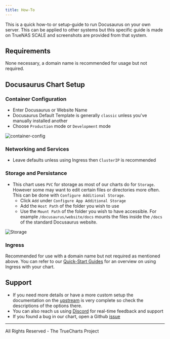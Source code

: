 ```yaml
---
title: How-To
---
```


This is a quick how-to or setup-guide to run Docusaurus on your own server.
This can be applied to other systems but this specific guide is made on TrueNAS SCALE and screenshots are provided from that system.

## Requirements

None necessary, a domain name is recommended for usage but not required.

## Docusaurus Chart Setup

### Container Configuration

- Enter Docusaurus or Website Name
- Docusaurus Default Template is generally `classic` unless you've manually installed another
- Choose `Production` mode or `Development` mode

![container-config](./img/Container-Config.png)

### Networking and Services

- Leave defaults unless using Ingress then `ClusterIP` is recommended

### Storage and Persistance

- This chart uses `PVC` for storage as most of our charts do for `Storage`. However some may want to edit certain files or directories more often. This can be done with `Configure Additional Storage`.
  - Click `Add` under `Configure App Additional Storage`
  - Add the `Host Path` of the folder you wish to use
  - Use the `Mount Path` of the folder you wish to have accessible. For example `/docusaurus/website/docs` mounts the files inside the `/docs` of the standard Docusaurus website.

![Storage](./img/Storage.png)

### Ingress

Recommended for use with a domain name but not required as mentioned above. You can refer to our [Quick-Start Guides](/scale/options/ingress) for an overview on using Ingress with your chart.

## Support

- If you need more details or have a more custom setup the documentation on the [upstream](https://github.com/facebook/docusaurus) is very complete so check the descriptions of the options there.
- You can also reach us using [Discord](https://discord.gg/tVsPTHWTtr) for real-time feedback and support
- If you found a bug in our chart, open a Github [issue](https://github.com/truecharts/apps/issues/new/choose)

---

All Rights Reserved - The TrueCharts Project
